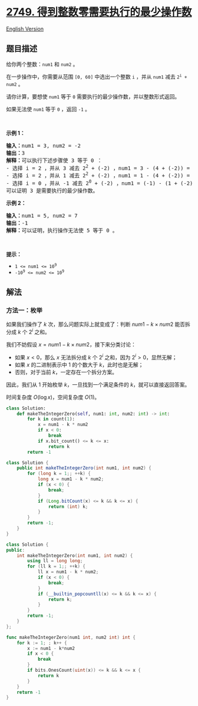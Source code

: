 # [2749. 得到整数零需要执行的最少操作数](https://leetcode.cn/problems/minimum-operations-to-make-the-integer-zero)

[English Version](/solution/2700-2799/2749.Minimum%20Operations%20to%20Make%20the%20Integer%20Zero/README_EN.md)

## 题目描述

<!-- 这里写题目描述 -->

<p>给你两个整数：<code>num1</code> 和 <code>num2</code> 。</p>

<p>在一步操作中，你需要从范围&nbsp;<code>[0, 60]</code> 中选出一个整数 <code>i</code> ，并从 <code>num1</code> 减去 <code>2<sup>i</sup> + num2</code> 。</p>

<p>请你计算，要想使 <code>num1</code> 等于 <code>0</code> 需要执行的最少操作数，并以整数形式返回。</p>

<p>如果无法使 <code>num1</code> 等于 <code>0</code> ，返回 <code>-1</code> 。</p>

<p>&nbsp;</p>

<p><strong>示例 1：</strong></p>

<pre>
<strong>输入：</strong>num1 = 3, num2 = -2
<strong>输出：</strong>3
<strong>解释：</strong>可以执行下述步骤使 3 等于 0 ：
- 选择 i = 2 ，并从 3 减去 2<sup>2</sup> + (-2) ，num1 = 3 - (4 + (-2)) = 1 。
- 选择 i = 2 ，并从 1 减去 2<sup>2</sup> + (-2) ，num1 = 1 - (4 + (-2)) = -1 。
- 选择 i = 0 ，并从 -1 减去 2<sup>0</sup>&nbsp;+ (-2) ，num1 = (-1) - (1 + (-2)) = 0 。
可以证明 3 是需要执行的最少操作数。
</pre>

<p><strong>示例 2：</strong></p>

<pre>
<strong>输入：</strong>num1 = 5, num2 = 7
<strong>输出：</strong>-1
<strong>解释：</strong>可以证明，执行操作无法使 5 等于 0 。
</pre>

<p>&nbsp;</p>

<p><strong>提示：</strong></p>

<ul>
	<li><code>1 &lt;= num1 &lt;= 10<sup>9</sup></code></li>
	<li><code>-10<sup>9</sup>&nbsp;&lt;= num2 &lt;= 10<sup>9</sup></code></li>
</ul>

## 解法

### 方法一：枚举

如果我们操作了 $k$ 次，那么问题实际上就变成了：判断 $num1 - k \times num2$ 能否拆分成 $k$ 个 $2^i$ 之和。

我们不妨假设 $x = num1 - k \times num2$，接下来分类讨论：

-   如果 $x \lt 0$，那么 $x$ 无法拆分成 $k$ 个 $2^i$ 之和，因为 $2^i \gt 0$，显然无解；
-   如果 $x$ 的二进制表示中 $1$ 的个数大于 $k$，此时也是无解；
-   否则，对于当前 $k$，一定存在一个拆分方案。

因此，我们从 $1$ 开始枚举 $k$，一旦找到一个满足条件的 $k$，就可以直接返回答案。

时间复杂度 $O(\log x)$，空间复杂度 $O(1)$。

<!-- tabs:start -->

```python
class Solution:
    def makeTheIntegerZero(self, num1: int, num2: int) -> int:
        for k in count(1):
            x = num1 - k * num2
            if x < 0:
                break
            if x.bit_count() <= k <= x:
                return k
        return -1
```

```java
class Solution {
    public int makeTheIntegerZero(int num1, int num2) {
        for (long k = 1;; ++k) {
            long x = num1 - k * num2;
            if (x < 0) {
                break;
            }
            if (Long.bitCount(x) <= k && k <= x) {
                return (int) k;
            }
        }
        return -1;
    }
}
```

```cpp
class Solution {
public:
    int makeTheIntegerZero(int num1, int num2) {
        using ll = long long;
        for (ll k = 1;; ++k) {
            ll x = num1 - k * num2;
            if (x < 0) {
                break;
            }
            if (__builtin_popcountll(x) <= k && k <= x) {
                return k;
            }
        }
        return -1;
    }
};
```

```go
func makeTheIntegerZero(num1 int, num2 int) int {
	for k := 1; ; k++ {
		x := num1 - k*num2
		if x < 0 {
			break
		}
		if bits.OnesCount(uint(x)) <= k && k <= x {
			return k
		}
	}
	return -1
}
```

<!-- tabs:end -->

<!-- end -->
